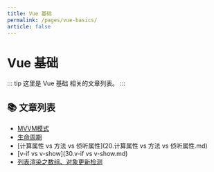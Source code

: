 ```yaml
---
title: Vue 基础
permalink: /pages/vue-basics/
article: false
---
```


# Vue 基础

::: tip
这里是 Vue 基础 相关的文章列表。
:::

## 📚 文章列表

- [MVVM模式](00.MVVM模式.md)
- [生命周期](10.生命周期.md)
- [计算属性 vs 方法 vs 侦听属性](20.计算属性 vs 方法 vs 侦听属性.md)
- [v-if vs v-show](30.v-if vs v-show.md)
- [列表渲染之数组、对象更新检测](35.列表渲染之数组、对象更新检测.md)
